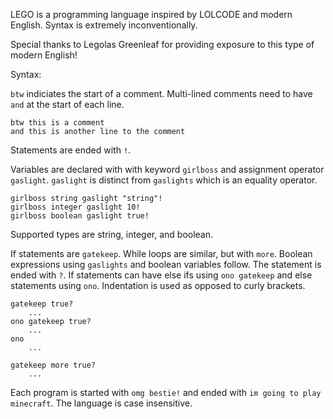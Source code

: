 LEGO is a programming language inspired by LOLCODE and modern English. Syntax is extremely inconventionally. 

Special thanks to Legolas Greenleaf for providing exposure to this type of modern English!

Syntax:

`btw` indiciates the start of a comment. Multi-lined comments need to have `and` at the start of each line.

```
btw this is a comment
and this is another line to the comment
```

Statements are ended with `!`.

Variables are declared with with keyword `girlboss` and assignment operator `gaslight`. `gaslight` is distinct from `gaslights` which is an equality operator.

```
girlboss string gaslight "string"!
girlboss integer gaslight 10!
girlboss boolean gaslight true!
```

Supported types are string, integer, and boolean. 

If statements are `gatekeep`. While loops are similar, but with `more`. Boolean expressions using `gaslights` and boolean variables follow. The statement is ended with `?`. If statements can have else ifs using `ono gatekeep` and else statements using `ono`. Indentation is used as opposed to curly brackets.

```
gatekeep true?
    ...
ono gatekeep true?
    ...
ono
    ...
```

```
gatekeep more true?
    ...
```

Each program is started with `omg bestie!` and ended with `im going to play minecraft`. The language is case insensitive. 